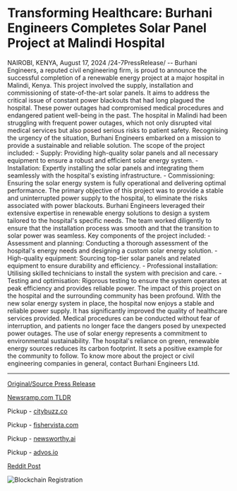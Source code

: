 # Transforming Healthcare: Burhani Engineers Completes Solar Panel Project at Malindi Hospital

NAIROBI, KENYA, August 17, 2024 /24-7PressRelease/ -- Burhani Engineers, a reputed civil engineering firm, is proud to announce the successful completion of a renewable energy project at a major hospital in Malindi, Kenya. This project involved the supply, installation and commissioning of state-of-the-art solar panels. It aims to address the critical issue of constant power blackouts that had long plagued the hospital. These power outages had compromised medical procedures and endangered patient well-being in the past.  The hospital in Malindi had been struggling with frequent power outages, which not only disrupted vital medical services but also posed serious risks to patient safety. Recognising the urgency of the situation, Burhani Engineers embarked on a mission to provide a sustainable and reliable solution. The scope of the project included:  - Supply: Providing high-quality solar panels and all necessary equipment to ensure a robust and efficient solar energy system. - Installation: Expertly installing the solar panels and integrating them seamlessly with the hospital's existing infrastructure. - Commissioning: Ensuring the solar energy system is fully operational and delivering optimal performance.  The primary objective of this project was to provide a stable and uninterrupted power supply to the hospital, to eliminate the risks associated with power blackouts. Burhani Engineers leveraged their extensive expertise in renewable energy solutions to design a system tailored to the hospital's specific needs. The team worked diligently to ensure that the installation process was smooth and that the transition to solar power was seamless.  Key components of the project included:  - Assessment and planning: Conducting a thorough assessment of the hospital's energy needs and designing a custom solar energy solution. - High-quality equipment: Sourcing top-tier solar panels and related equipment to ensure durability and efficiency. - Professional installation: Utilising skilled technicians to install the system with precision and care. - Testing and optimisation: Rigorous testing to ensure the system operates at peak efficiency and provides reliable power.  The impact of this project on the hospital and the surrounding community has been profound. With the new solar energy system in place, the hospital now enjoys a stable and reliable power supply. It has significantly improved the quality of healthcare services provided. Medical procedures can be conducted without fear of interruption, and patients no longer face the dangers posed by unexpected power outages.  The use of solar energy represents a commitment to environmental sustainability. The hospital's reliance on green, renewable energy sources reduces its carbon footprint. It sets a positive example for the community to follow.  To know more about the project or civil engineering companies in general, contact Burhani Engineers Ltd. 

---

[Original/Source Press Release](https://www.24-7pressrelease.com/press-release/513516/transforming-healthcare-burhani-engineers-completes-solar-panel-project-at-malindi-hospital)
                    

[Newsramp.com TLDR](https://newsramp.com/curated-news/burhani-engineers-completes-renewable-energy-project-at-malindi-hospital/fee8e12eb56a2c130d0e3338ad0ec61b) 


Pickup - [citybuzz.co](https://citybuzz.co/2024/08/17/burhani-engineers-revolutionizes-healthcare-with-solar-panel-installation-at-malindi-hospital)

Pickup - [fishervista.com](https://fishervista.com/en/burhani-engineers-completes-solar-panel-project-at-malindi-hospital/20245800)

Pickup - [newsworthy.ai](https://newsworthy.ai/curated/burhani-engineers-completes-solar-panel-installation-at-malindi-hospital-addressing-critical-power-issues/20245800)

Pickup - [advos.io](https://advos.io/en/burhani-engineers-completes-solar-panel-project-at-malindi-hospital-enhancing-healthcare-reliability/20245800)
 



[Reddit Post](https://www.reddit.com/r/newsramp/comments/1eubw6o/burhani_engineers_completes_renewable_energy/) 



![Blockchain Registration](https://cdn.newsramp.app/24-7PressRelease/qrcode/248/17/beanL0Q5.webp)